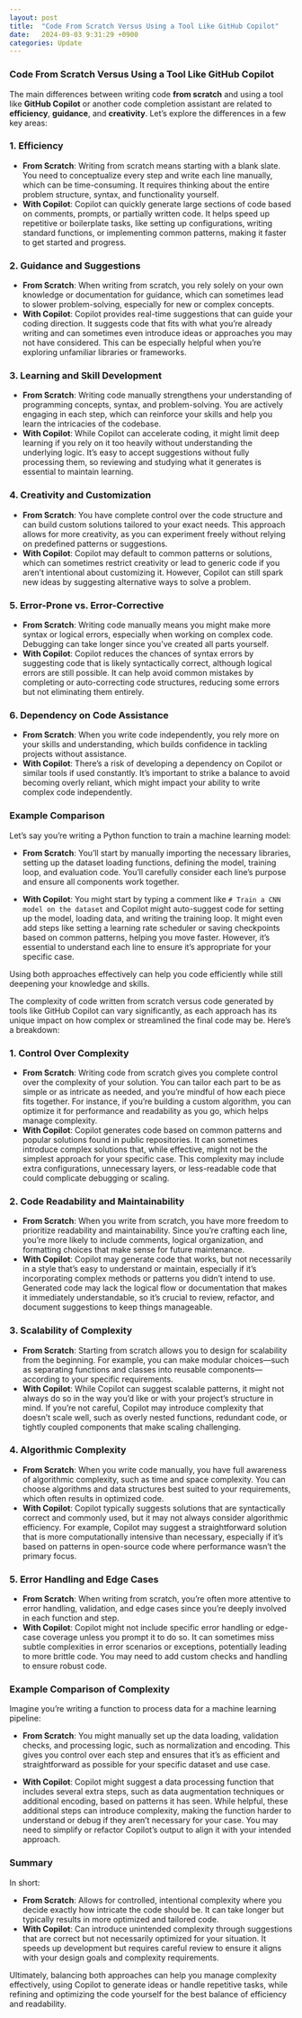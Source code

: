 ```yaml
---
layout: post
title:  "Code From Scratch Versus Using a Tool Like GitHub Copilot"
date:   2024-09-03 9:31:29 +0900
categories: Update
---
```

### Code From Scratch Versus Using a Tool Like GitHub Copilot 
The main differences between writing code **from scratch** and using a tool like **GitHub Copilot** or another code completion assistant are related to **efficiency**, **guidance**, and **creativity**. Let’s explore the differences in a few key areas:

### 1. **Efficiency**
   - **From Scratch**: Writing from scratch means starting with a blank slate. You need to conceptualize every step and write each line manually, which can be time-consuming. It requires thinking about the entire problem structure, syntax, and functionality yourself.
   - **With Copilot**: Copilot can quickly generate large sections of code based on comments, prompts, or partially written code. It helps speed up repetitive or boilerplate tasks, like setting up configurations, writing standard functions, or implementing common patterns, making it faster to get started and progress.

### 2. **Guidance and Suggestions**
   - **From Scratch**: When writing from scratch, you rely solely on your own knowledge or documentation for guidance, which can sometimes lead to slower problem-solving, especially for new or complex concepts.
   - **With Copilot**: Copilot provides real-time suggestions that can guide your coding direction. It suggests code that fits with what you’re already writing and can sometimes even introduce ideas or approaches you may not have considered. This can be especially helpful when you’re exploring unfamiliar libraries or frameworks.

### 3. **Learning and Skill Development**
   - **From Scratch**: Writing code manually strengthens your understanding of programming concepts, syntax, and problem-solving. You are actively engaging in each step, which can reinforce your skills and help you learn the intricacies of the codebase.
   - **With Copilot**: While Copilot can accelerate coding, it might limit deep learning if you rely on it too heavily without understanding the underlying logic. It’s easy to accept suggestions without fully processing them, so reviewing and studying what it generates is essential to maintain learning.

### 4. **Creativity and Customization**
   - **From Scratch**: You have complete control over the code structure and can build custom solutions tailored to your exact needs. This approach allows for more creativity, as you can experiment freely without relying on predefined patterns or suggestions.
   - **With Copilot**: Copilot may default to common patterns or solutions, which can sometimes restrict creativity or lead to generic code if you aren’t intentional about customizing it. However, Copilot can still spark new ideas by suggesting alternative ways to solve a problem.

### 5. **Error-Prone vs. Error-Corrective**
   - **From Scratch**: Writing code manually means you might make more syntax or logical errors, especially when working on complex code. Debugging can take longer since you’ve created all parts yourself.
   - **With Copilot**: Copilot reduces the chances of syntax errors by suggesting code that is likely syntactically correct, although logical errors are still possible. It can help avoid common mistakes by completing or auto-correcting code structures, reducing some errors but not eliminating them entirely.

### 6. **Dependency on Code Assistance**
   - **From Scratch**: When you write code independently, you rely more on your skills and understanding, which builds confidence in tackling projects without assistance.
   - **With Copilot**: There’s a risk of developing a dependency on Copilot or similar tools if used constantly. It’s important to strike a balance to avoid becoming overly reliant, which might impact your ability to write complex code independently.

### Example Comparison

Let’s say you’re writing a Python function to train a machine learning model:

- **From Scratch**: You’ll start by manually importing the necessary libraries, setting up the dataset loading functions, defining the model, training loop, and evaluation code. You’ll carefully consider each line’s purpose and ensure all components work together.
  
- **With Copilot**: You might start by typing a comment like `# Train a CNN model on the dataset` and Copilot might auto-suggest code for setting up the model, loading data, and writing the training loop. It might even add steps like setting a learning rate scheduler or saving checkpoints based on common patterns, helping you move faster. However, it’s essential to understand each line to ensure it’s appropriate for your specific case.

Using both approaches effectively can help you code efficiently while still deepening your knowledge and skills.

The complexity of code written from scratch versus code generated by tools like GitHub Copilot can vary significantly, as each approach has its unique impact on how complex or streamlined the final code may be. Here’s a breakdown:

### 1. **Control Over Complexity**
   - **From Scratch**: Writing code from scratch gives you complete control over the complexity of your solution. You can tailor each part to be as simple or as intricate as needed, and you’re mindful of how each piece fits together. For instance, if you’re building a custom algorithm, you can optimize it for performance and readability as you go, which helps manage complexity.
   - **With Copilot**: Copilot generates code based on common patterns and popular solutions found in public repositories. It can sometimes introduce complex solutions that, while effective, might not be the simplest approach for your specific case. This complexity may include extra configurations, unnecessary layers, or less-readable code that could complicate debugging or scaling.

### 2. **Code Readability and Maintainability**
   - **From Scratch**: When you write from scratch, you have more freedom to prioritize readability and maintainability. Since you’re crafting each line, you’re more likely to include comments, logical organization, and formatting choices that make sense for future maintenance.
   - **With Copilot**: Copilot may generate code that works, but not necessarily in a style that’s easy to understand or maintain, especially if it’s incorporating complex methods or patterns you didn’t intend to use. Generated code may lack the logical flow or documentation that makes it immediately understandable, so it’s crucial to review, refactor, and document suggestions to keep things manageable.

### 3. **Scalability of Complexity**
   - **From Scratch**: Starting from scratch allows you to design for scalability from the beginning. For example, you can make modular choices—such as separating functions and classes into reusable components—according to your specific requirements.
   - **With Copilot**: While Copilot can suggest scalable patterns, it might not always do so in the way you’d like or with your project’s structure in mind. If you’re not careful, Copilot may introduce complexity that doesn’t scale well, such as overly nested functions, redundant code, or tightly coupled components that make scaling challenging.

### 4. **Algorithmic Complexity**
   - **From Scratch**: When you write code manually, you have full awareness of algorithmic complexity, such as time and space complexity. You can choose algorithms and data structures best suited to your requirements, which often results in optimized code.
   - **With Copilot**: Copilot typically suggests solutions that are syntactically correct and commonly used, but it may not always consider algorithmic efficiency. For example, Copilot may suggest a straightforward solution that is more computationally intensive than necessary, especially if it’s based on patterns in open-source code where performance wasn’t the primary focus.

### 5. **Error Handling and Edge Cases**
   - **From Scratch**: When writing from scratch, you’re often more attentive to error handling, validation, and edge cases since you’re deeply involved in each function and step.
   - **With Copilot**: Copilot might not include specific error handling or edge-case coverage unless you prompt it to do so. It can sometimes miss subtle complexities in error scenarios or exceptions, potentially leading to more brittle code. You may need to add custom checks and handling to ensure robust code.

### Example Comparison of Complexity

Imagine you’re writing a function to process data for a machine learning pipeline:

- **From Scratch**: You might manually set up the data loading, validation checks, and processing logic, such as normalization and encoding. This gives you control over each step and ensures that it’s as efficient and straightforward as possible for your specific dataset and use case.

- **With Copilot**: Copilot might suggest a data processing function that includes several extra steps, such as data augmentation techniques or additional encoding, based on patterns it has seen. While helpful, these additional steps can introduce complexity, making the function harder to understand or debug if they aren’t necessary for your case. You may need to simplify or refactor Copilot’s output to align it with your intended approach.

### Summary

In short:
- **From Scratch**: Allows for controlled, intentional complexity where you decide exactly how intricate the code should be. It can take longer but typically results in more optimized and tailored code.
- **With Copilot**: Can introduce unintended complexity through suggestions that are correct but not necessarily optimized for your situation. It speeds up development but requires careful review to ensure it aligns with your design goals and complexity requirements.

Ultimately, balancing both approaches can help you manage complexity effectively, using Copilot to generate ideas or handle repetitive tasks, while refining and optimizing the code yourself for the best balance of efficiency and readability.